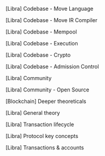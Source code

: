 [Libra] Codebase - Move Language 

[Libra] Codebase - Move IR Compiler

[Libra] Codebase - Mempool

[Libra] Codebase - Execution

[Libra] Codebase - Crypto

[Libra] Codebase - Admission Control

[Libra] Community

[Libra] Community - Open Source

[Blockchain] Deeper theoreticals

[Libra] General theory

[Libra] Transaction lifecycle

[Libra] Protocol key concepts

[Libra] Transactions & accounts
